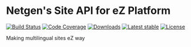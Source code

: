 # Netgen's Site API for eZ Platform


[![Build Status](https://img.shields.io/travis/netgen/ezplatform-site-api.svg?style=flat-square)](https://travis-ci.org/netgen/ezplatform-site-api)
[![Code Coverage](https://img.shields.io/codecov/c/github/netgen/ezplatform-site-api.svg?style=flat-square)](https://codecov.io/gh/netgen/ezplatform-site-api)
[![Downloads](https://img.shields.io/packagist/dt/netgen/ezplatform-site-api.svg?style=flat-square)](https://packagist.org/packages/netgen/ezplatform-site-api)
[![Latest stable](https://img.shields.io/packagist/v/netgen/ezplatform-site-api.svg?style=flat-square)](https://packagist.org/packages/netgen/ezplatform-site-api)
[![License](https://img.shields.io/packagist/l/netgen/ezplatform-site-api.svg?style=flat-square)](https://packagist.org/packages/netgen/ezplatform-site-api)

Making multilingual sites eZ way

